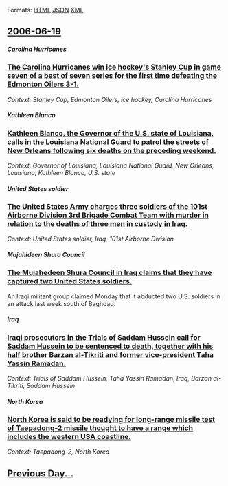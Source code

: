 
Formats: [HTML](2006/06/19/index.html)  [JSON](2006/06/19/index.json)  [XML](2006/06/19/index.xml)  

## [2006-06-19](/news/2006/06/19/index.md)

##### Carolina Hurricanes
### [ The Carolina Hurricanes win ice hockey's Stanley Cup in game seven of a best of seven series for the first time defeating the Edmonton Oilers 3-1. ](/news/2006/06/19/the-carolina-hurricanes-win-ice-hockey-s-stanley-cup-in-game-seven-of-a-best-of-seven-series-for-the-first-time-defeating-the-edmonton-oile.md)
_Context: Stanley Cup, Edmonton Oilers, ice hockey, Carolina Hurricanes_

##### Kathleen Blanco
### [ Kathleen Blanco, the Governor of the U.S. state of Louisiana, calls in the Louisiana National Guard to patrol the streets of New Orleans following six deaths on the preceding weekend. ](/news/2006/06/19/kathleen-blanco-the-governor-of-the-u-s-state-of-louisiana-calls-in-the-louisiana-national-guard-to-patrol-the-streets-of-new-orleans-fo.md)
_Context: Governor of Louisiana, Louisiana National Guard, New Orleans, Louisiana, Kathleen Blanco, U.S. state_

##### United States soldier
### [ The United States Army charges three soldiers of the 101st Airborne Division 3rd Brigade Combat Team with murder in relation to the deaths of three men in custody in Iraq. ](/news/2006/06/19/the-united-states-army-charges-three-soldiers-of-the-101st-airborne-division-3rd-brigade-combat-team-with-murder-in-relation-to-the-deaths.md)
_Context: United States soldier, Iraq, 101st Airborne Division_

##### Mujahideen Shura Council
### [ The Mujahedeen Shura Council in Iraq claims that they have captured two United States soldiers. ](/news/2006/06/19/the-mujahedeen-shura-council-in-iraq-claims-that-they-have-captured-two-united-states-soldiers.md)
An Iraqi militant group claimed Monday that it abducted two U.S. soldiers in an attack last week south of Baghdad.

##### Iraq
### [ Iraqi prosecutors in the Trials of Saddam Hussein call for Saddam Hussein to be sentenced to death, together with his half brother Barzan al-Tikriti and former vice-president Taha Yassin Ramadan. ](/news/2006/06/19/iraqi-prosecutors-in-the-trials-of-saddam-hussein-call-for-saddam-hussein-to-be-sentenced-to-death-together-with-his-half-brother-barzan-a.md)
_Context: Trials of Saddam Hussein, Taha Yassin Ramadan, Iraq, Barzan al-Tikriti, Saddam Hussein_

##### North Korea
### [ North Korea is said to be readying for long-range missile test of Taepadong-2 missile thought to have a range which includes the western USA coastline. ](/news/2006/06/19/north-korea-is-said-to-be-readying-for-long-range-missile-test-of-taepadong-2-missile-thought-to-have-a-range-which-includes-the-western-us.md)
_Context: Taepadong-2, North Korea_

## [Previous Day...](/news/2006/06/18/index.md)

